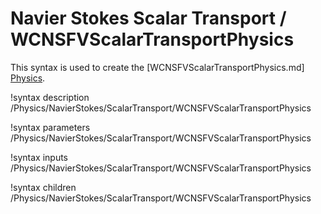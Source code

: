 # Navier Stokes Scalar Transport / WCNSFVScalarTransportPhysics

This syntax is used to create the [WCNSFVScalarTransportPhysics.md] [Physics](Physics/index.md).

!syntax description /Physics/NavierStokes/ScalarTransport/WCNSFVScalarTransportPhysics

!syntax parameters /Physics/NavierStokes/ScalarTransport/WCNSFVScalarTransportPhysics

!syntax inputs /Physics/NavierStokes/ScalarTransport/WCNSFVScalarTransportPhysics

!syntax children /Physics/NavierStokes/ScalarTransport/WCNSFVScalarTransportPhysics
